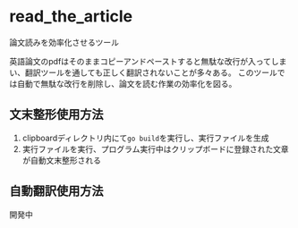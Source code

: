# read_the_article
論文読みを効率化させるツール

英語論文のpdfはそのままコピーアンドペーストすると無駄な改行が入ってしまい、翻訳ツールを通しても正しく翻訳されないことが多々ある。
このツールでは自動で無駄な改行を削除し、論文を読む作業の効率化を図る。

## 文末整形使用方法
1. clipboardディレクトリ内にて```go build```を実行し、実行ファイルを生成
2. 実行ファイルを実行、プログラム実行中はクリップボードに登録された文章が自動文末整形される

## 自動翻訳使用方法
開発中